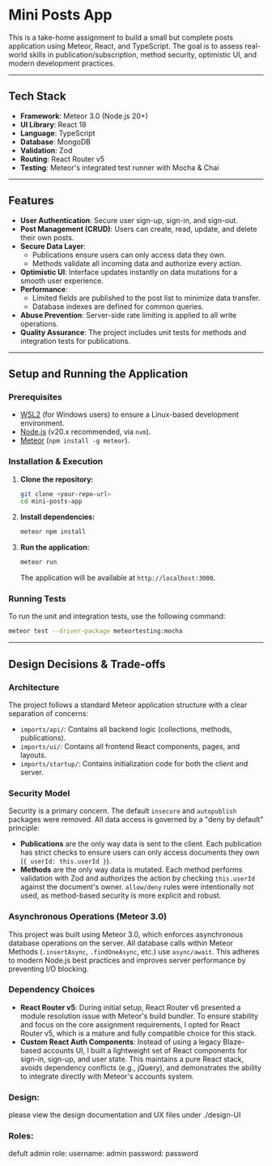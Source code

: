 # Mini Posts App

This is a take-home assignment to build a small but complete posts application using Meteor, React, and TypeScript. The goal is to assess real-world skills in publication/subscription, method security, optimistic UI, and modern development practices.

---

## Tech Stack

*   **Framework**: Meteor 3.0 (Node.js 20+)
*   **UI Library**: React 18
*   **Language**: TypeScript
*   **Database**: MongoDB
*   **Validation**: Zod
*   **Routing**: React Router v5
*   **Testing**: Meteor's integrated test runner with Mocha & Chai

---

## Features

*   **User Authentication**: Secure user sign-up, sign-in, and sign-out.
*   **Post Management (CRUD)**: Users can create, read, update, and delete their own posts.
*   **Secure Data Layer**:
    *   Publications ensure users can only access data they own.
    *   Methods validate all incoming data and authorize every action.
*   **Optimistic UI**: Interface updates instantly on data mutations for a smooth user experience.
*   **Performance**:
    *   Limited fields are published to the post list to minimize data transfer.
    *   Database indexes are defined for common queries.
*   **Abuse Prevention**: Server-side rate limiting is applied to all write operations.
*   **Quality Assurance**: The project includes unit tests for methods and integration tests for publications.

---

## Setup and Running the Application

### Prerequisites

*   [WSL2](https://learn.microsoft.com/en-us/windows/wsl/install) (for Windows users) to ensure a Linux-based development environment.
*   [Node.js](https://nodejs.org/) (v20.x recommended, via `nvm`).
*   [Meteor](https://www.meteor.com/install) (`npm install -g meteor`).

### Installation & Execution

1.  **Clone the repository:**
    ```bash
    git clone <your-repo-url>
    cd mini-posts-app
    ```

2.  **Install dependencies:**
    ```bash
    meteor npm install
    ```

3.  **Run the application:**
    ```bash
    meteor run
    ```
    The application will be available at `http://localhost:3000`.

### Running Tests

To run the unit and integration tests, use the following command:

```bash
meteor test --driver-package meteortesting:mocha
```

---

## Design Decisions & Trade-offs

### Architecture

The project follows a standard Meteor application structure with a clear separation of concerns:
*   `imports/api/`: Contains all backend logic (collections, methods, publications).
*   `imports/ui/`: Contains all frontend React components, pages, and layouts.
*   `imports/startup/`: Contains initialization code for both the client and server.

### Security Model

Security is a primary concern. The default `insecure` and `autopublish` packages were removed. All data access is governed by a "deny by default" principle:
*   **Publications** are the only way data is sent to the client. Each publication has strict checks to ensure users can only access documents they own (`{ userId: this.userId }`).
*   **Methods** are the only way data is mutated. Each method performs validation with Zod and authorizes the action by checking `this.userId` against the document's owner. `allow/deny` rules were intentionally not used, as method-based security is more explicit and robust.

### Asynchronous Operations (Meteor 3.0)

This project was built using Meteor 3.0, which enforces asynchronous database operations on the server. All database calls within Meteor Methods (`.insertAsync`, `.findOneAsync`, etc.) use `async/await`. This adheres to modern Node.js best practices and improves server performance by preventing I/O blocking.

### Dependency Choices

*   **React Router v5**: During initial setup, React Router v6 presented a module resolution issue with Meteor's build bundler. To ensure stability and focus on the core assignment requirements, I opted for React Router v5, which is a mature and fully compatible choice for this stack.
*   **Custom React Auth Components**: Instead of using a legacy Blaze-based accounts UI, I built a lightweight set of React components for sign-in, sign-up, and user state. This maintains a pure React stack, avoids dependency conflicts (e.g., jQuery), and demonstrates the ability to integrate directly with Meteor's accounts system.

### Design:
please view the design documentation and UX files under ./design-UI

### Roles:
defult admin role:
username: admin
password: password